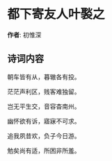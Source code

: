 # 都下寄友人叶褧之

**作者**: 初惟深

## 诗词内容

朝车皆有从，暮辙各有投。

茫茫声利区，贱客难独留。

岂无平生交，音容杳南州。

幽怀欲有诉，寤寐不可求。

追我夙昔欢，负子今日游。

勉矣尚有适，所困非所羞。

